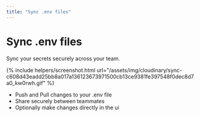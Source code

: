 ```yaml
---
title: "Sync .env files"
---
```


<div class="container">
  <div class="row text-center mb-3">
    <div class="col">
      <h1 class="display-1 fw-extrabold mt-5 lh-1">Sync .env files</h1>
      <div class="row">
        <div class="col-lg-8 offset-lg-2">
          <p class="h2 fw-light mt-1">Sync your secrets securely across your team.</p>
        </div>
      </div>
    </div>
  </div>
</div>

<div class="row mb-5">
  <div class="col-lg-8 offset-lg-2">
    {% include helpers/screenshot.html url="/assets/img/cloudinary/sync-c608d43eadd25bb8a017a136123673971500cb13ce9381fe397548f0dec8d7a0_kw0rwh.gif" %}
    <ul>
      <li>Push and Pull changes to your .env file</li>
      <li>Share securely between teammates</li>
      <li>Optionally make changes directly in the ui</li>
    </ul>
  </div>
</div>
